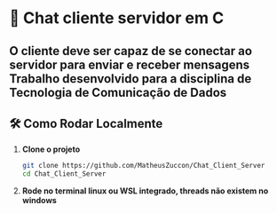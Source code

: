 # 📳 Chat cliente servidor em C 

O cliente deve ser capaz de se conectar ao servidor para enviar e receber mensagens
Trabalho desenvolvido para a disciplina de Tecnologia de Comunicação de Dados
---

## 🛠️ Como Rodar Localmente

1. **Clone o projeto**
   ```bash
   git clone https://github.com/MatheusZuccon/Chat_Client_Server
   cd Chat_Client_Server

2. **Rode no terminal linux ou WSL integrado, threads não existem no windows**

